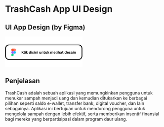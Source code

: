 # TrashCash App UI Design

## UI App Design (by Figma)
[![button_figma](/ssss.png)](https://www.figma.com/file/oGIrF6NC8jl9e0sVgKw3cb/TrashCash-Design-2?type=design&node-id=0%3A1&t=V9mhUGNL2ywx7giX-1)

## Penjelasan

TrashCash adalah sebuah aplikasi yang memungkinkan pengguna untuk menukar sampah menjadi uang dan kemudian ditukarkan ke berbagai pilihan seperti saldo e-wallet, transfer bank, digital voucher, dan lain sebagainya. Aplikasi ini bertujuan untuk mendorong pengguna untuk mengelola sampah dengan lebih efektif, serta memberikan insentif finansial bagi mereka yang berpartisipasi dalam program daur ulang.
